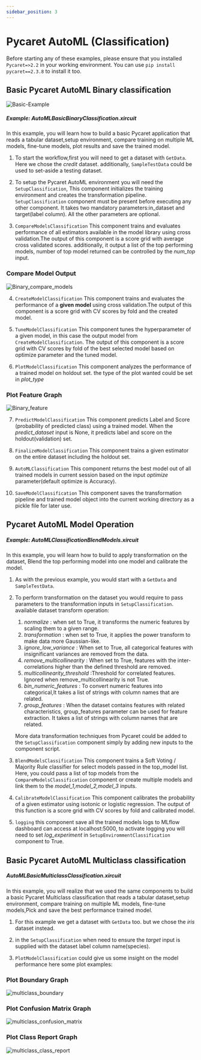 ```yaml
---
sidebar_position: 3
---
```


# Pycaret AutoML (Classification)

Before starting any of these examples, please ensure that you installed <code>Pycaret=>2.2</code> in your working environment. You can use <code>pip install pycaret==2.3.8</code> to install it too.    
## Basic Pycaret AutoML Binary classification

![Basic-Example](example1.gif)

##### Example: AutoMLBasicBinaryClassification.xircuit

In this example, you will learn how to build a basic Pycaret application that reads a tabular dataset,setup environment, compare training on multiple ML models, fine-tune models, plot results and save the trained model.

1. To start the workflow,first you will need to get a dataset with  `GetData`. Here we chose the *credit* dataset. additionally, `SampleTestData` could be used to set-aside a testing dataset. 
   
2. To setup the Pycaret AutoML environment you will need the `SetupClassification`, This component initializes the training environment and creates the transformation pipeline. `SetupClassification` component must be present before executing any other component. It takes two mandatory parameters:in_dataset and target(label column). All the other parameters are optional.   
   
3. `CompareModelsClassification` This component trains and evaluates performance of all estimators available in the model library using cross validation.The output of this component is a score grid with average cross validated scores. additionally, it output a list of the top performing models, number of top model returned can be controlled by the *num_top* input. 
   
### Compare Model Output
![Binary_compare_models](pycaret_class_images\Binary_compare_models.png)

4. `CreateModelClassification` This component trains and evaluates the performance of a **given model** using cross validation.The output of this component is a score grid with CV scores by fold and the created model. 

5. `TuneModelClassification` This component tunes the hyperparameter of a given model, in this case the output model from `CreateModelClassification`. The output of this component is a score grid with CV scores by fold of the best selected model based on optimize parameter and the tuned model. 
   
6. `PlotModelClassification` This component analyzes the performance of a trained model on holdout set. the type of the plot wanted could be set in *plot_type*

### Plot Feature Graph
![Binary_feature](pycaret_class_images\Binary_feature.png)


7. `PredictModelClassification` This component predicts Label and Score (probability of predicted class) using a trained model. When the *predict_dataset* input is None, it predicts label and score on the holdout(validation) set.
   
8. `FinalizeModelClassification` This component trains a given estimator on the entire dataset including the holdout set.
   
8.  `AutoMLClassification` This component returns the best model out of all trained models in current session based on the input *optimize* parameter(default optimize is Accuracy). 
    
10.  `SaveModelClassification` This component saves the transformation pipeline and trained model object into the current working directory as a pickle file for later use.



## Pycaret AutoML Model Operation 


##### Example: AutoMLClassificationBlendModels.xircuit 

In this example, you will learn how to build to apply transformation on the dataset, Blend the top performing model into one model and calibrate the model.

1. As with the previous example, you would start with a `GetData` and `SampleTestData`.

2. To perform transformation on the dataset you would require to pass parameters to the transformation inputs in `SetupClassification`. available dataset transform operation:
   1. *normalize* : when set to True, it transforms the numeric features by scaling them to a given range. 
   2. *transformation* : when set to True, it applies the power transform to make data more Gaussian-like.   
   3. *ignore_low_variance* : When set to True, all categorical features with insignificant variances are removed from the data.
   4. *remove_multicollinearity* : When set to True, features with the inter-correlations higher than the defined threshold are removed.
   5. *multicollinearity_threshold* :Threshold for correlated features. Ignored when remove_multicollinearity is not True.
   6. *bin_numeric_features* : To convert numeric features into categorical,It takes a list of strings with column names that are related.
   7. *group_features* : When the dataset contains features with related characteristics, group_features parameter can be used for feature extraction. It takes a list of strings with column names that are related.

    More data transformation techniques from Pycaret could be added to the `SetupClassification` component simply by adding new inputs to the component script. 

3. `BlendModelsClassification` This component trains a Soft Voting / Majority Rule classifier for select models passed in the top_model list. Here, you could pass a list of top models from the `CompareModelsClassification` component or create multiple models and link them to the *model_1,model_2,model_3* inputs. 
    
4. `CalibrateModelClassification` This component calibrates the probability of a given estimator using isotonic or logistic regression. The output of this function is a score grid with CV scores by fold and calibrated model. 
5. `logging` this component save all the trained models logs to MLflow dashboard can access at localhost:5000, to activate logging you will need to set *log_experiment* in `SetupEnvirommentClassification` component to True.  



## Basic Pycaret AutoML Multiclass classification

##### AutoMLBasicMulticlassClassification.xircuit 

In this example, you will realize that we used the same components to build a basic Pycaret Multiclass classification that reads a tabular dataset,setup environment, compare training on multiple ML models, fine-tune models,Pick and save the best performance trained model.

1. For this example we get a dataset with  `GetData` too. but we chose the *iris* dataset instead.
   
2. in the `SetupClassification` when need to ensure the *target* input is supplied with the dataset label column name(species).
   
3. `PlotModelClassification` could give us some insight on the model performance here some plot examples:
   

### Plot Boundary Graph 

![multiclass_boundary](pycaret_class_images\multiclass_boundary.png)

### Plot Confusion Matrix Graph

![multiclass_confusion_matrix](pycaret_class_images\multiclass_confusion_matrix.png)

### Plot Class Report Graph

![multiclass_class_report](pycaret_class_images\multiclass_class_report.png)